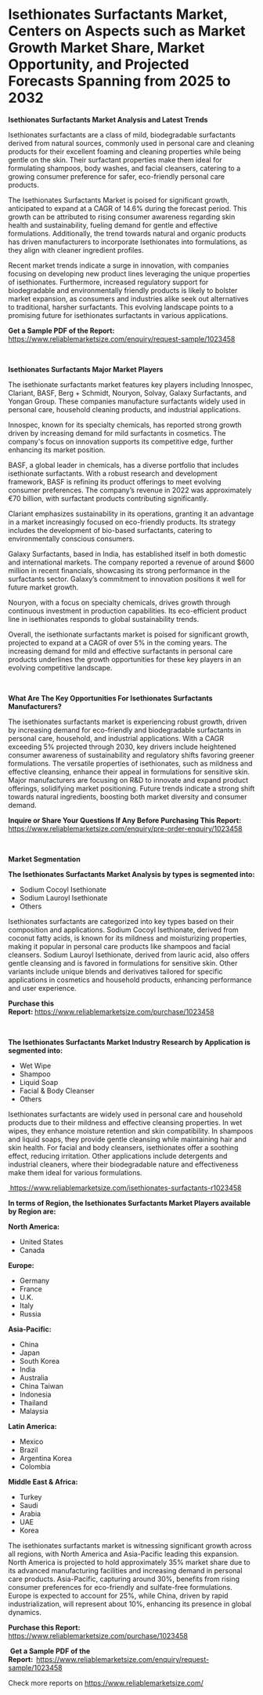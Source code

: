 <p><h1>Isethionates Surfactants Market, Centers on Aspects such as Market Growth Market Share, Market Opportunity, and Projected Forecasts Spanning from 2025 to 2032</h1></p><p><strong>Isethionates Surfactants Market Analysis and Latest Trends</strong></p>
<p><p>Isethionates surfactants are a class of mild, biodegradable surfactants derived from natural sources, commonly used in personal care and cleaning products for their excellent foaming and cleaning properties while being gentle on the skin. Their surfactant properties make them ideal for formulating shampoos, body washes, and facial cleansers, catering to a growing consumer preference for safer, eco-friendly personal care products.</p><p>The Isethionates Surfactants Market is poised for significant growth, anticipated to expand at a CAGR of 14.6% during the forecast period. This growth can be attributed to rising consumer awareness regarding skin health and sustainability, fueling demand for gentle and effective formulations. Additionally, the trend towards natural and organic products has driven manufacturers to incorporate Isethionates into formulations, as they align with cleaner ingredient profiles.</p><p>Recent market trends indicate a surge in innovation, with companies focusing on developing new product lines leveraging the unique properties of isethionates. Furthermore, increased regulatory support for biodegradable and environmentally friendly products is likely to bolster market expansion, as consumers and industries alike seek out alternatives to traditional, harsher surfactants. This evolving landscape points to a promising future for isethionates surfactants in various applications.</p></p>
<p><strong>Get a Sample PDF of the Report:&nbsp;</strong> <a href="https://www.reliablemarketsize.com/enquiry/request-sample/1023458?utm_campaign=2759&utm_medium=2&utm_source=Github&utm_content=ia&utm_term=07032025&utm_id=isethionates-surfactants">https://www.reliablemarketsize.com/enquiry/request-sample/1023458</a></p>
<p>&nbsp;</p>
<p><strong>Isethionates Surfactants Major Market Players</strong></p>
<p><p>The isethionate surfactants market features key players including Innospec, Clariant, BASF, Berg + Schmidt, Nouryon, Solvay, Galaxy Surfactants, and Yongan Group. These companies manufacture surfactants widely used in personal care, household cleaning products, and industrial applications.</p><p>Innospec, known for its specialty chemicals, has reported strong growth driven by increasing demand for mild surfactants in cosmetics. The company's focus on innovation supports its competitive edge, further enhancing its market position.</p><p>BASF, a global leader in chemicals, has a diverse portfolio that includes isethionate surfactants. With a robust research and development framework, BASF is refining its product offerings to meet evolving consumer preferences. The company’s revenue in 2022 was approximately €70 billion, with surfactant products contributing significantly.</p><p>Clariant emphasizes sustainability in its operations, granting it an advantage in a market increasingly focused on eco-friendly products. Its strategy includes the development of bio-based surfactants, catering to environmentally conscious consumers.</p><p>Galaxy Surfactants, based in India, has established itself in both domestic and international markets. The company reported a revenue of around $600 million in recent financials, showcasing its strong performance in the surfactants sector. Galaxy’s commitment to innovation positions it well for future market growth.</p><p>Nouryon, with a focus on specialty chemicals, drives growth through continuous investment in production capabilities. Its eco-efficient product line in isethionates responds to global sustainability trends.</p><p>Overall, the isethionate surfactants market is poised for significant growth, projected to expand at a CAGR of over 5% in the coming years. The increasing demand for mild and effective surfactants in personal care products underlines the growth opportunities for these key players in an evolving competitive landscape.</p></p>
<p>&nbsp;</p>
<p><strong>What Are The Key Opportunities For Isethionates Surfactants Manufacturers?</strong></p>
<p><p>The isethionates surfactants market is experiencing robust growth, driven by increasing demand for eco-friendly and biodegradable surfactants in personal care, household, and industrial applications. With a CAGR exceeding 5% projected through 2030, key drivers include heightened consumer awareness of sustainability and regulatory shifts favoring greener formulations. The versatile properties of isethionates, such as mildness and effective cleansing, enhance their appeal in formulations for sensitive skin. Major manufacturers are focusing on R&D to innovate and expand product offerings, solidifying market positioning. Future trends indicate a strong shift towards natural ingredients, boosting both market diversity and consumer demand.</p></p>
<p><strong>Inquire or Share Your Questions If Any Before Purchasing This Report:</strong> <a href="https://www.reliablemarketsize.com/enquiry/pre-order-enquiry/1023458?utm_campaign=2759&utm_medium=2&utm_source=Github&utm_content=ia&utm_term=07032025&utm_id=isethionates-surfactants">https://www.reliablemarketsize.com/enquiry/pre-order-enquiry/1023458</a></p>
<p>&nbsp;</p>
<p><strong>Market Segmentation</strong></p>
<p><strong>The Isethionates Surfactants Market Analysis by types is segmented into:</strong></p>
<p><ul><li>Sodium Cocoyl Isethionate</li><li>Sodium Lauroyl Isethionate</li><li>Others</li></ul></p>
<p><p>Isethionates surfactants are categorized into key types based on their composition and applications. Sodium Cocoyl Isethionate, derived from coconut fatty acids, is known for its mildness and moisturizing properties, making it popular in personal care products like shampoos and facial cleansers. Sodium Lauroyl Isethionate, derived from lauric acid, also offers gentle cleansing and is favored in formulations for sensitive skin. Other variants include unique blends and derivatives tailored for specific applications in cosmetics and household products, enhancing performance and user experience.</p></p>
<p><strong>Purchase this Report:&nbsp;</strong><a href="https://www.reliablemarketsize.com/purchase/1023458?utm_campaign=2759&utm_medium=2&utm_source=Github&utm_content=ia&utm_term=07032025&utm_id=isethionates-surfactants">https://www.reliablemarketsize.com/purchase/1023458</a></p>
<p>&nbsp;</p>
<p><strong>The Isethionates Surfactants Market Industry Research by Application is segmented into:</strong></p>
<p><ul><li>Wet Wipe</li><li>Shampoo</li><li>Liquid Soap</li><li>Facial & Body Cleanser</li><li>Others</li></ul></p>
<p><p>Isethionates surfactants are widely used in personal care and household products due to their mildness and effective cleansing properties. In wet wipes, they enhance moisture retention and skin compatibility. In shampoos and liquid soaps, they provide gentle cleansing while maintaining hair and skin health. For facial and body cleansers, isethionates offer a soothing effect, reducing irritation. Other applications include detergents and industrial cleaners, where their biodegradable nature and effectiveness make them ideal for various formulations.</p></p>
<p><a href="https://www.reliablemarketsize.com/isethionates-surfactants-r1023458?utm_campaign=2759&utm_medium=2&utm_source=Github&utm_content=ia&utm_term=07032025&utm_id=isethionates-surfactants">&nbsp;https://www.reliablemarketsize.com/isethionates-surfactants-r1023458</a></p>
<p><strong>In terms of Region, the Isethionates Surfactants Market Players available by Region are:</strong></p>
<p>
    <p> <strong> North America: </strong>
        <ul>
            <li>United States</li>
            <li>Canada</li>
        </ul>
        </p> 
    <p> <strong> Europe: </strong>
        <ul>
            <li>Germany</li>
            <li>France</li>
            <li>U.K.</li>
            <li>Italy</li>
            <li>Russia</li>
        </ul>
        </p> 
    <p> <strong> Asia-Pacific: </strong>
        <ul>
            <li>China</li>
            <li>Japan</li>
            <li>South Korea</li>
            <li>India</li>
            <li>Australia</li>
            <li>China Taiwan</li>
            <li>Indonesia</li>
            <li>Thailand</li>
            <li>Malaysia</li>
        </ul>
        </p> 
    <p> <strong> Latin America: </strong>
        <ul>
            <li>Mexico</li>
            <li>Brazil</li>
            <li>Argentina Korea</li>
            <li>Colombia</li>
        </ul>
        </p> 
    <p> <strong> Middle East & Africa: </strong>
        <ul>
            <li>Turkey</li>
            <li>Saudi</li>
            <li>Arabia</li>
            <li>UAE</li>
            <li>Korea</li>
        </ul>
    </p>
    </p>
<p><p>The isethionates surfactants market is witnessing significant growth across all regions, with North America and Asia-Pacific leading this expansion. North America is projected to hold approximately 35% market share due to its advanced manufacturing facilities and increasing demand in personal care products. Asia-Pacific, capturing around 30%, benefits from rising consumer preferences for eco-friendly and sulfate-free formulations. Europe is expected to account for 25%, while China, driven by rapid industrialization, will represent about 10%, enhancing its presence in global dynamics.</p></p>
<p><strong>Purchase this Report: </strong><a href="https://www.reliablemarketsize.com/purchase/1023458?utm_campaign=2759&utm_medium=2&utm_source=Github&utm_content=ia&utm_term=07032025&utm_id=isethionates-surfactants">https://www.reliablemarketsize.com/purchase/1023458</a></p>
<p>&nbsp;<strong>Get a Sample PDF of the Report:&nbsp;&nbsp;</strong><a href="https://www.reliablemarketsize.com/enquiry/request-sample/1023458?utm_campaign=2759&utm_medium=2&utm_source=Github&utm_content=ia&utm_term=07032025&utm_id=isethionates-surfactants">https://www.reliablemarketsize.com/enquiry/request-sample/1023458</a></p>
<p><strong></strong></p>
<p>Check more reports on <a href="https://www.reliablemarketsize.com/?utm_campaign=2759&utm_medium=2&utm_source=Github&utm_content=ia&utm_term=07032025&utm_id=isethionates-surfactants">https://www.reliablemarketsize.com/</a></p>